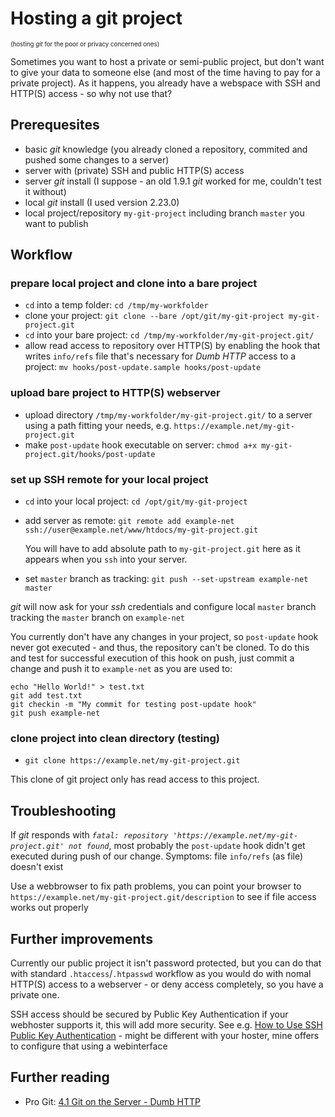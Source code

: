 # Hosting a git project

<sub><sup>(hosting *git* for the poor or privacy concerned ones)</sup></sub>

Sometimes you want to host a private or semi-public project, but don't want to give your data to someone else (and most of the time having to pay for a private project). As it happens, you already have a webspace with SSH and HTTP(S) access - so why not use that?

## Prerequesites

* basic *git* knowledge (you already cloned a repository, commited and pushed some changes to a server)
* server with (private) SSH and public HTTP(S) access
* server *git* install (I suppose - an old 1.9.1 *git* worked for me, couldn't test it without)
* local *git* install (I used version 2.23.0)
* local project/repository ``my-git-project`` including branch ``master`` you want to publish

## Workflow

### prepare local project and clone into a bare project

* ``cd`` into a temp folder: ``cd /tmp/my-workfolder``
* clone your project: ``git clone --bare /opt/git/my-git-project my-git-project.git``
* ``cd`` into your bare project: ``cd /tmp/my-workfolder/my-git-project.git/``
* allow read access to repository over HTTP(S) by enabling the hook that writes ``info/refs`` file that's necessary for *Dumb HTTP* access to a project: ``mv hooks/post-update.sample hooks/post-update``

### upload bare project to HTTP(S) webserver

* upload directory ``/tmp/my-workfolder/my-git-project.git/`` to a server using a path fitting your needs, e.g. ``https://example.net/my-git-project.git``
* make ``post-update`` hook executable on server: ``chmod a+x my-git-project.git/hooks/post-update``

### set up SSH remote for your local project

* ``cd`` into your local project: ``cd /opt/git/my-git-project``
* add server as remote: ``git remote add example-net ssh://user@example.net/www/htdocs/my-git-project.git``

  You will have to add absolute path to ``my-git-project.git`` here as it appears when you ``ssh`` into your server.

* set ``master`` branch as tracking: ``git push --set-upstream example-net master``

*git* will now ask for your *ssh* credentials and configure local ``master`` branch tracking the ``master`` branch on ``example-net``

You currently don't have any changes in your project, so ``post-update`` hook never got executed - and thus, the repository can't be cloned. To do this and test for successful execution of this hook on push, just commit a change and push it to ``example-net`` as you are used to:

    echo "Hello World!" > test.txt
    git add test.txt
    git checkin -m "My commit for testing post-update hook"
    git push example-net

### clone project into clean directory (testing)

* ``git clone https://example.net/my-git-project.git``

This clone of git project only has read access to this project.

## Troubleshooting

If *git* responds with *``fatal: repository 'https://example.net/my-git-project.git' not found``*, most probably the ``post-update`` hook didn't get executed during push of our change. Symptoms: file ``info/refs`` (as file) doesn't exist

Use a webbrowser to fix path problems, you can point your browser to ``https://example.net/my-git-project.git/description`` to see if file access works out properly

## Further improvements

Currently our public project it isn't password protected, but you can do that with standard ``.htaccess``/``.htpasswd`` workflow as you would do with nomal HTTP(S) access to a webserver - or deny access completely, so you have a private one.

SSH access should be secured by Public Key Authentication if your webhoster supports it, this will add more security. See e.g. [How to Use SSH Public Key Authentication](https://serverpilot.io/docs/how-to-use-ssh-public-key-authentication) - might be different with your hoster, mine offers to configure that using a webinterface

## Further reading

* Pro Git: [4.1 Git on the Server - Dumb HTTP](https://git-scm.com/book/en/v2/Git-on-the-Server-The-Protocols#_dumb_http)
